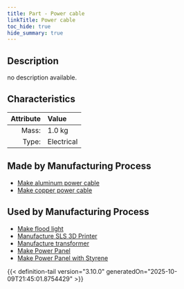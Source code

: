 ```yaml
---
title: Part - Power cable
linkTitle: Power cable
toc_hide: true
hide_summary: true
---
```

<!-- This is generated by the MarsSim HelpGenertor, do not edit. -->

## Description
no description available.

## Characteristics

| Attribute      | Value |
|--------:|:------|
|Mass:|1.0 kg|
|Type:|Electrical|

## Made by Manufacturing Process

- [Make aluminum power cable](/docs/definitions/process/make-aluminum-power-cable)
- [Make copper power cable](/docs/definitions/process/make-copper-power-cable)

## Used by Manufacturing Process

- [Make flood light](/docs/definitions/process/make-flood-light)
- [Manufacture SLS 3D Printer](/docs/definitions/process/manufacture-sls-3d-printer)
- [Manufacture transformer](/docs/definitions/process/manufacture-transformer)
- [Make Power Panel](/docs/definitions/process/make-power-panel)
- [Make Power Panel with Styrene](/docs/definitions/process/make-power-panel-with-styrene)



{{< definition-tail version="3.10.0" generatedOn="2025-10-09T21:45:01.8754429" >}}



